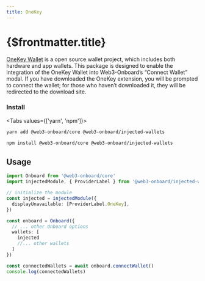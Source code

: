 ```yaml
---
title: OneKey
---
```


# {$frontmatter.title}

[OneKey Wallet](https://onekey.so/) is a open source wallet project, which includes both hardware and app wallets. This package is designed to enable the integration of the OneKey Wallet into Web3-Onboard’s “Connect Wallet” modal. If you have downloaded the OneKey extension, you will be prompted to connect the wallet; for those who haven’t downloaded it, they will be redirected to the download site.

### Install

<Tabs values={['yarn', 'npm']}>
<TabPanel value="yarn">

```sh copy
yarn add @web3-onboard/core @web3-onboard/injected-wallets
```

  </TabPanel>
  <TabPanel value="npm">

```sh copy
npm install @web3-onboard/core @web3-onboard/injected-wallets
```

  </TabPanel>
</Tabs>

## Usage

```typescript
import Onboard from '@web3-onboard/core'
import injectedModule, { ProviderLabel } from '@web3-onboard/injected-wallets'

// initialize the module
const injected = injectedModule({
  displayUnavailable: [ProviderLabel.OneKey],
})

const onboard = Onboard({
  // ... other Onboard options
  wallets: [
    injected
    //... other wallets
  ]
})

const connectedWallets = await onboard.connectWallet()
console.log(connectedWallets)
```
